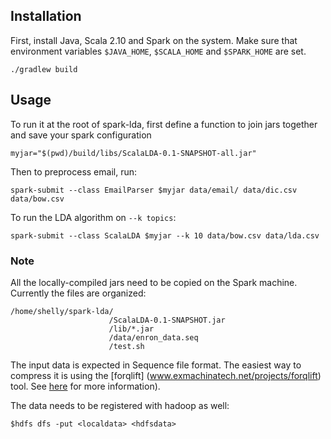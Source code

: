 

## Installation

First, install Java, Scala 2.10 and Spark on the system. Make sure that environment variables `$JAVA_HOME`, `$SCALA_HOME` and `$SPARK_HOME` are set.

```shell
./gradlew build
```

## Usage

To run it at the root of spark-lda, first define a function to join jars together and save your spark configuration
```shell
myjar="$(pwd)/build/libs/ScalaLDA-0.1-SNAPSHOT-all.jar"
```

Then to preprocess email, run:
```shell
spark-submit --class EmailParser $myjar data/email/ data/dic.csv data/bow.csv
```

To run the LDA algorithm on `--k topics`:
```shell
spark-submit --class ScalaLDA $myjar --k 10 data/bow.csv data/lda.csv
```
### Note
All the locally-compiled jars need to be copied on the Spark machine. Currently the files are organized:
```shell
/home/shelly/spark-lda/
                      /ScalaLDA-0.1-SNAPSHOT.jar
                      /lib/*.jar
                      /data/enron_data.seq
                      /test.sh
```
The input data is expected in Sequence file format. The easiest way to compress it is using the
[forqlift] (www.exmachinatech.net/projects/forqlift) tool. See [here](https://github.com/nlesc-sherlock/analyzing-corpora#step-1---the-original-data) for more information).


The data needs to be registered with hadoop as well:
```shell
$hdfs dfs -put <localdata> <hdfsdata>
```



